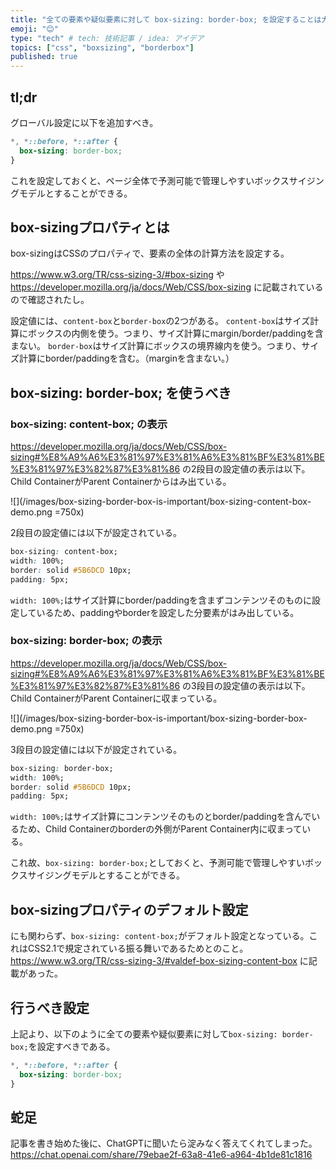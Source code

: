 ```yaml
---
title: "全ての要素や疑似要素に対して box-sizing: border-box; を設定することは大事"
emoji: "😊"
type: "tech" # tech: 技術記事 / idea: アイデア
topics: ["css", "boxsizing", "borderbox"]
published: true
---
```


## tl;dr

グローバル設定に以下を追加すべき。

```css
*, *::before, *::after {
  box-sizing: border-box;
}
```

これを設定しておくと、ページ全体で予測可能で管理しやすいボックスサイジングモデルとすることができる。

## box-sizingプロパティとは

box-sizingはCSSのプロパティで、要素の全体の計算方法を設定する。

https://www.w3.org/TR/css-sizing-3/#box-sizing や https://developer.mozilla.org/ja/docs/Web/CSS/box-sizing に記載されているので確認されたし。

設定値には、`content-box`と`border-box`の2つがある。
`content-box`はサイズ計算にボックスの内側を使う。つまり、サイズ計算にmargin/border/paddingを含まない。
`border-box`はサイズ計算にボックスの境界線内を使う。つまり、サイズ計算にborder/paddingを含む。（marginを含まない。）

## box-sizing: border-box; を使うべき

### box-sizing: content-box; の表示

https://developer.mozilla.org/ja/docs/Web/CSS/box-sizing#%E8%A9%A6%E3%81%97%E3%81%A6%E3%81%BF%E3%81%BE%E3%81%97%E3%82%87%E3%81%86 の2段目の設定値の表示は以下。Child ContainerがParent Containerからはみ出ている。

![](/images/box-sizing-border-box-is-important/box-sizing-content-box-demo.png =750x)

2段目の設定値には以下が設定されている。

```css
box-sizing: content-box;
width: 100%;
border: solid #5B6DCD 10px;
padding: 5px;
```

`width: 100%;`はサイズ計算にborder/paddingを含まずコンテンツそのものに設定しているため、paddingやborderを設定した分要素がはみ出している。

### box-sizing: border-box; の表示

https://developer.mozilla.org/ja/docs/Web/CSS/box-sizing#%E8%A9%A6%E3%81%97%E3%81%A6%E3%81%BF%E3%81%BE%E3%81%97%E3%82%87%E3%81%86 の3段目の設定値の表示は以下。Child ContainerがParent Containerに収まっている。

![](/images/box-sizing-border-box-is-important/box-sizing-border-box-demo.png =750x)

3段目の設定値には以下が設定されている。

```css
box-sizing: border-box;
width: 100%;
border: solid #5B6DCD 10px;
padding: 5px;
```

`width: 100%;`はサイズ計算にコンテンツそのものとborder/paddingを含んでいるため、Child Containerのborderの外側がParent Container内に収まっている。

これ故、`box-sizing: border-box;`としておくと、予測可能で管理しやすいボックスサイジングモデルとすることができる。

## box-sizingプロパティのデフォルト設定

にも関わらず、`box-sizing: content-box;`がデフォルト設定となっている。これはCSS2.1で規定されている振る舞いであるためとのこと。
https://www.w3.org/TR/css-sizing-3/#valdef-box-sizing-content-box に記載があった。

## 行うべき設定

上記より、以下のように全ての要素や疑似要素に対して`box-sizing: border-box;`を設定すべきである。

```css
*, *::before, *::after {
  box-sizing: border-box;
}
```

## 蛇足

記事を書き始めた後に、ChatGPTに聞いたら淀みなく答えてくれてしまった。
https://chat.openai.com/share/79ebae2f-63a8-41e6-a964-4b1de81c1816